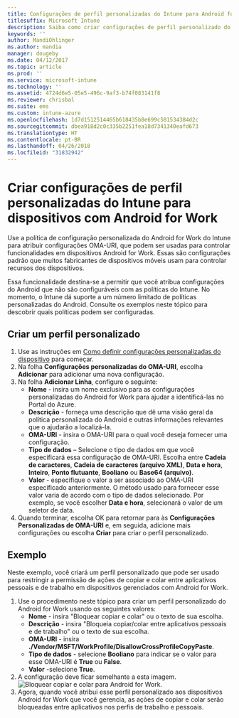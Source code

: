 ```yaml
---
title: Configurações de perfil personalizadas do Intune para Android for Work
titlesuffix: Microsoft Intune
description: Saiba como criar configurações de perfil personalizado do Microsoft Intune para dispositivos Android for Work.
keywords: ''
author: MandiOhlinger
ms.author: mandia
manager: dougeby
ms.date: 04/12/2017
ms.topic: article
ms.prod: ''
ms.service: microsoft-intune
ms.technology: ''
ms.assetid: 4724d6e5-05e5-496c-9af3-b74f083141f8
ms.reviewer: chrisbal
ms.suite: ems
ms.custom: intune-azure
ms.openlocfilehash: 1d7d1512514465b618435b8e699c581534384d2c
ms.sourcegitcommit: dbea918d2c0c335b2251fea18d7341340eafd673
ms.translationtype: HT
ms.contentlocale: pt-BR
ms.lasthandoff: 04/26/2018
ms.locfileid: "31832942"
---
```

# <a name="create-intune-custom-profile-settings-for-android-for-work-devices"></a>Criar configurações de perfil personalizadas do Intune para dispositivos com Android for Work

Use a política de configuração personalizada do Android for Work do Intune para atribuir configurações OMA-URI, que podem ser usadas para controlar funcionalidades em dispositivos Android for Work. Essas são configurações padrão que muitos fabricantes de dispositivos móveis usam para controlar recursos dos dispositivos.

Essa funcionalidade destina-se a permitir que você atribua configurações do Android que não são configuráveis com as políticas do Intune. No momento, o Intune dá suporte a um número limitado de políticas personalizadas do Android. Consulte os exemplos neste tópico para descobrir quais políticas podem ser configuradas.

## <a name="create-a-custom-profile"></a>Criar um perfil personalizado

1. Use as instruções em [Como definir configurações personalizadas do dispositivo](custom-settings-configure.md) para começar.
2. Na folha **Configurações personalizadas do OMA-URI**, escolha **Adicionar** para adicionar uma nova configuração.
3. Na folha **Adicionar Linha**, configure o seguinte:
    - **Nome** - insira um nome exclusivo para as configurações personalizadas do Android for Work para ajudar a identificá-las no Portal do Azure.
    - **Descrição** - forneça uma descrição que dê uma visão geral da política personalizada do Android e outras informações relevantes que o ajudarão a localizá-la.
    - **OMA-URI** - insira o OMA-URI para o qual você deseja fornecer uma configuração.
    - **Tipo de dados** – Selecione o tipo de dados em que você especificará essa configuração de OMA-URI. Escolha entre **Cadeia de caracteres**, **Cadeia de caracteres (arquivo XML)**, **Data e hora**, **Inteiro**, **Ponto flutuante**, **Booliano** ou **Base64 (arquivo)**.
    - **Valor** - especifique o valor a ser associado ao OMA-URI especificado anteriormente. O método usado para fornecer esse valor varia de acordo com o tipo de dados selecionado. Por exemplo, se você escolher **Data e hora**, selecionará o valor de um seletor de data.
4. Quando terminar, escolha OK para retornar para às **Configurações Personalizadas de OMA-URI** e, em seguida, adicione mais configurações ou escolha **Criar** para criar o perfil personalizado.


## <a name="example"></a>Exemplo

Neste exemplo, você criará um perfil personalizado que pode ser usado para restringir a permissão de ações de copiar e colar entre aplicativos pessoais e de trabalho em dispositivos gerenciados com Android for Work.

1. Use o procedimento neste tópico para criar um perfil personalizado do Android for Work usando os seguintes valores:
    - **Nome** - insira "Bloquear copiar e colar" ou o texto de sua escolha.
    - **Descrição** - insira "Bloqueia copiar/colar entre aplicativos pessoais e de trabalho" ou o texto de sua escolha.
    - **OMA-URI** - insira **./Vendor/MSFT/WorkProfile/DisallowCrossProfileCopyPaste**.
    - **Tipo de dados** - selecione **Booliano** para indicar se o valor para esse OMA-URI é **True** ou **False**.
    - **Valor** -selecione **True**.
2. A configuração deve ficar semelhante a esta imagem.
![Bloquear copiar e colar para Android for Work.](./media/custom-policy-afw-copy-paste.png)
3. Agora, quando você atribui esse perfil personalizado aos dispositivos Android for Work que você gerencia, as ações de copiar e colar serão bloqueadas entre aplicativos nos perfis de trabalho e pessoais.